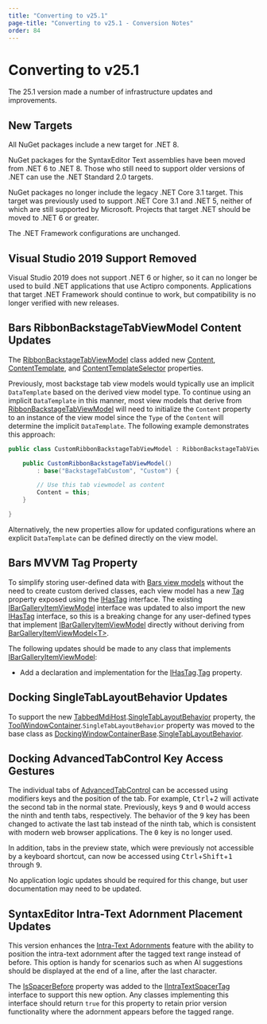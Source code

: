 ```yaml
---
title: "Converting to v25.1"
page-title: "Converting to v25.1 - Conversion Notes"
order: 84
---
```

# Converting to v25.1

The 25.1 version made a number of infrastructure updates and improvements.

## New Targets

All NuGet packages include a new target for .NET 8.

NuGet packages for the SyntaxEditor Text assemblies have been moved from .NET 6 to .NET 8.  Those who still need to support older versions of .NET can use the .NET Standard 2.0 targets.

NuGet packages no longer include the legacy .NET Core 3.1 target.  This target was previously used to support .NET Core 3.1 and .NET 5, neither of which are still supported by Microsoft. Projects that target .NET should be moved to .NET 6 or greater.

The .NET Framework configurations are unchanged.

## Visual Studio 2019 Support Removed

Visual Studio 2019 does not support .NET 6 or higher, so it can no longer be used to build .NET applications that use Actipro components.  Applications that target .NET Framework should continue to work, but compatibility is no longer verified with new releases.

## Bars RibbonBackstageTabViewModel Content Updates

The [RibbonBackstageTabViewModel](xref:@ActiproUIRoot.Controls.Bars.Mvvm.RibbonBackstageTabViewModel) class added new [Content](xref:@ActiproUIRoot.Controls.Bars.Mvvm.RibbonBackstageTabViewModel.Content), [ContentTemplate](xref:@ActiproUIRoot.Controls.Bars.Mvvm.RibbonBackstageTabViewModel.ContentTemplate), and [ContentTemplateSelector](xref:@ActiproUIRoot.Controls.Bars.Mvvm.RibbonBackstageTabViewModel.ContentTemplateSelector) properties.

Previously, most backstage tab view models would typically use an implicit `DataTemplate` based on the derived view model type.  To continue using an implicit `DataTemplate` in this manner, most view models that derive from [RibbonBackstageTabViewModel](xref:@ActiproUIRoot.Controls.Bars.Mvvm.RibbonBackstageTabViewModel) will need to initialize the `Content` property to an instance of the view model since the `Type` of the `Content` will determine the implicit `DataTemplate`.  The following example demonstrates this approach:

```csharp
public class CustomRibbonBackstageTabViewModel : RibbonBackstageTabViewModel {

	public CustomRibbonBackstageTabViewModel()
		: base("BackstageTabCustom", "Custom") {

		// Use this tab viewmodel as content
		Content = this;
	}

}
```

Alternatively, the new properties allow for updated configurations where an explicit `DataTemplate` can be defined directly on the view model.

## Bars MVVM Tag Property

To simplify storing user-defined data with [Bars view models](../bars/mvvm-support.md) without the need to create custom derived classes, each view model has a new [Tag](xref:@ActiproUIRoot.Controls.Bars.Mvvm.IHasTag.Tag) property exposed using the [IHasTag](xref:@ActiproUIRoot.Controls.Bars.Mvvm.IHasTag) interface.  The existing [IBarGalleryItemViewModel](xref:@ActiproUIRoot.Controls.Bars.Mvvm.IBarGalleryItemViewModel) interface was updated to also import the new [IHasTag](xref:@ActiproUIRoot.Controls.Bars.Mvvm.IHasTag) interface, so this is a breaking change for any user-defined types that implement [IBarGalleryItemViewModel](xref:@ActiproUIRoot.Controls.Bars.Mvvm.IBarGalleryItemViewModel) directly without deriving from [BarGalleryItemViewModel\<T\>](xref:@ActiproUIRoot.Controls.Bars.Mvvm.BarGalleryItemViewModel`1).

The following updates should be made to any class that implements [IBarGalleryItemViewModel](xref:@ActiproUIRoot.Controls.Bars.Mvvm.IBarGalleryItemViewModel):
- Add a declaration and implementation for the [IHasTag](xref:@ActiproUIRoot.Controls.Bars.Mvvm.IHasTag).[Tag](xref:@ActiproUIRoot.Controls.Bars.Mvvm.IHasTag.Tag) property.

## Docking SingleTabLayoutBehavior Updates

To support the new [TabbedMdiHost](xref:@ActiproUIRoot.Controls.Docking.TabbedMdiHost).[SingleTabLayoutBehavior](xref:@ActiproUIRoot.Controls.Docking.TabbedMdiHost.SingleTabLayoutBehavior) property, the [ToolWindowContainer](xref:@ActiproUIRoot.Controls.Docking.ToolWindowContainer).`SingleTabLayoutBehavior` property was moved to the base class as [DockingWindowContainerBase](xref:@ActiproUIRoot.Controls.Docking.Primitives.DockingWindowContainerBase).[SingleTabLayoutBehavior](xref:@ActiproUIRoot.Controls.Docking.Primitives.DockingWindowContainerBase.SingleTabLayoutBehavior).

## Docking AdvancedTabControl Key Access Gestures

The individual tabs of [AdvancedTabControl](../docking/advanced-tab-control.md) can be accessed using modifiers keys and the position of the tab.  For example, <kbd>Ctrl</kbd>+<kbd>2</kbd> will activate the second tab in the normal state.  Previously, keys <kbd>9</kbd> and <kbd>0</kbd> would access the ninth and tenth tabs, respectively.  The behavior of the <kbd>9</kbd> key has been changed to activate the last tab instead of the ninth tab, which is consistent with modern web browser applications.  The <kbd>0</kbd> key is no longer used.

In addition, tabs in the preview state, which were previously not accessible by a keyboard shortcut, can now be accessed using <kbd>Ctrl</kbd>+<kbd>Shift</kbd>+<kbd>1</kbd> through <kbd>9</kbd>.

No application logic updates should be required for this change, but user documentation may need to be updated.

## SyntaxEditor Intra-Text Adornment Placement Updates

This version enhances the [Intra-Text Adornments](../syntaxeditor/user-interface/adornment/intra-text-adornments.md) feature with the ability to position the intra-text adornment after the tagged text range instead of before.  This option is handy for scenarios such as when AI suggestions should be displayed at the end of a line, after the last character.

The [IsSpacerBefore](xref:ActiproSoftware.Text.Tagging.IIntraTextSpacerTag.IsSpacerBefore) property was added to the [IIntraTextSpacerTag](xref:ActiproSoftware.Text.Tagging.IIntraTextSpacerTag) interface to support this new option.  Any classes implementing this interface should return `true` for this property to retain prior version functionality where the adornment appears before the tagged range.